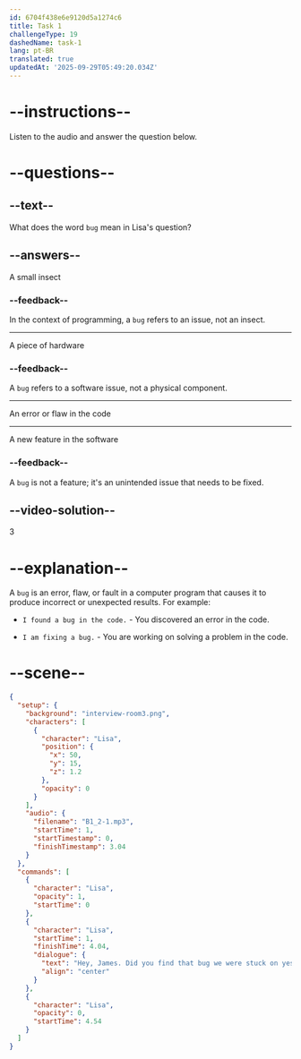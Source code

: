 ```yaml
---
id: 6704f438e6e9120d5a1274c6
title: Task 1
challengeType: 19
dashedName: task-1
lang: pt-BR
translated: true
updatedAt: '2025-09-29T05:49:20.034Z'
---
```


<!-- (Audio) Lisa: Hey, James. Did you find that bug we were stuck on yesterday? -->

# --instructions--

Listen to the audio and answer the question below.

# --questions--

## --text--

What does the word `bug` mean in Lisa's question?

## --answers--

A small insect

### --feedback--

In the context of programming, a `bug` refers to an issue, not an insect.

---

A piece of hardware

### --feedback--

A `bug` refers to a software issue, not a physical component.

---

An error or flaw in the code

---

A new feature in the software

### --feedback--

A `bug` is not a feature; it's an unintended issue that needs to be fixed.

## --video-solution--

3

# --explanation--

A `bug` is an error, flaw, or fault in a computer program that causes it to produce incorrect or unexpected results. For example:

- `I found a bug in the code.` - You discovered an error in the code.

- `I am fixing a bug.` - You are working on solving a problem in the code.

# --scene--

```json
{
  "setup": {
    "background": "interview-room3.png",
    "characters": [
      {
        "character": "Lisa",
        "position": {
          "x": 50,
          "y": 15,
          "z": 1.2
        },
        "opacity": 0
      }
    ],
    "audio": {
      "filename": "B1_2-1.mp3",
      "startTime": 1,
      "startTimestamp": 0,
      "finishTimestamp": 3.04
    }
  },
  "commands": [
    {
      "character": "Lisa",
      "opacity": 1,
      "startTime": 0
    },
    {
      "character": "Lisa",
      "startTime": 1,
      "finishTime": 4.04,
      "dialogue": {
        "text": "Hey, James. Did you find that bug we were stuck on yesterday?",
        "align": "center"
      }
    },
    {
      "character": "Lisa",
      "opacity": 0,
      "startTime": 4.54
    }
  ]
}
```
